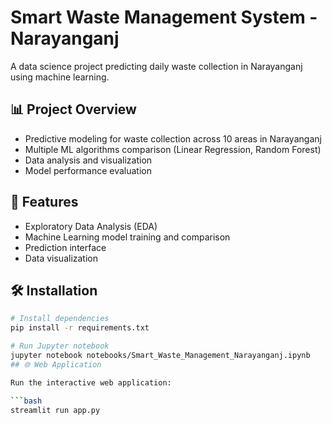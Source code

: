# Smart Waste Management System - Narayanganj

A data science project predicting daily waste collection in Narayanganj using machine learning.

## 📊 Project Overview

- Predictive modeling for waste collection across 10 areas in Narayanganj
- Multiple ML algorithms comparison (Linear Regression, Random Forest)
- Data analysis and visualization
- Model performance evaluation

## 🚀 Features

- Exploratory Data Analysis (EDA)
- Machine Learning model training and comparison
- Prediction interface
- Data visualization

## 🛠️ Installation

```bash
# Install dependencies
pip install -r requirements.txt

# Run Jupyter notebook
jupyter notebook notebooks/Smart_Waste_Management_Narayanganj.ipynb
## 🌐 Web Application

Run the interactive web application:

```bash
streamlit run app.py
